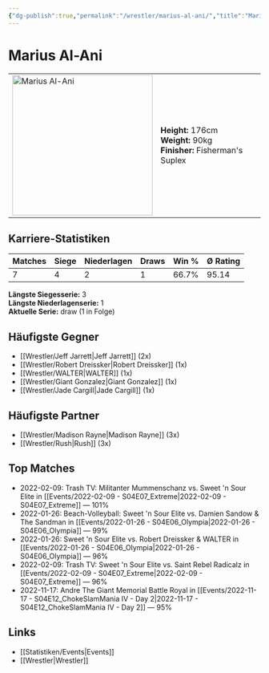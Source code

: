 ```yaml
---
{"dg-publish":true,"permalink":"/wrestler/marius-al-ani/","title":"Marius Al-Ani","tags":["wrestler"],"noteIcon":""}
---
```



# Marius Al-Ani

<table>
        <tr>
        <td><img src="https://github.com/CptSpaulding1980/choke-slam-wrestling/releases/download/images/Marius_Al-Ani.png" width="280" alt="Marius Al-Ani"></td>
        <td>
        <b>Height:</b> 176cm<br>
        <b>Weight:</b> 90kg<br>
        <b>Finisher:</b> Fisherman's Suplex<br>
        </td>
        </tr>
        </table>
        
## Karriere-Statistiken

| Matches | Siege | Niederlagen | Draws | Win % | Ø Rating |
|---------|-------|-------------|-------|-------|-----------|
| 7 | 4 | 2 | 1 | 66.7% | 95.14 |

**Längste Siegesserie:** 3<br>**Längste Niederlagenserie:** 1<br>**Aktuelle Serie:** draw (1 in Folge)


## Häufigste Gegner
- [[Wrestler/Jeff Jarrett\|Jeff Jarrett]] (2x)
- [[Wrestler/Robert Dreissker\|Robert Dreissker]] (1x)
- [[Wrestler/WALTER\|WALTER]] (1x)
- [[Wrestler/Giant Gonzalez\|Giant Gonzalez]] (1x)
- [[Wrestler/Jade Cargill\|Jade Cargill]] (1x)

## Häufigste Partner
- [[Wrestler/Madison Rayne\|Madison Rayne]] (3x)
- [[Wrestler/Rush\|Rush]] (3x)

## Top Matches
- 2022-02-09: Trash TV: Militanter Mummenschanz vs. Sweet 'n Sour Elite in [[Events/2022-02-09 - S04E07_Extreme\|2022-02-09 - S04E07_Extreme]] — 101%
- 2022-01-26: Beach-Volleyball: Sweet 'n Sour Elite vs. Damien Sandow & The Sandman in [[Events/2022-01-26 - S04E06_Olympia\|2022-01-26 - S04E06_Olympia]] — 99%
- 2022-01-26: Sweet 'n Sour Elite vs. Robert Dreissker & WALTER in [[Events/2022-01-26 - S04E06_Olympia\|2022-01-26 - S04E06_Olympia]] — 96%
- 2022-02-09: Trash TV: Sweet 'n Sour Elite vs. Saint Rebel Radicalz in [[Events/2022-02-09 - S04E07_Extreme\|2022-02-09 - S04E07_Extreme]] — 96%
- 2022-11-17: Andre The Giant Memorial Battle Royal in [[Events/2022-11-17 - S04E12_ChokeSlamMania IV - Day 2\|2022-11-17 - S04E12_ChokeSlamMania IV - Day 2]] — 95%

## Links
- [[Statistiken/Events\|Events]]
- [[Wrestler\|Wrestler]]
